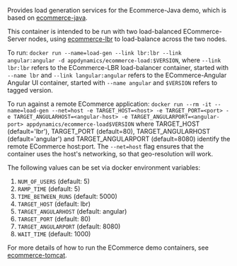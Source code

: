 Provides load generation services for the Ecommerce-Java demo, which is based on [ecommerce-java](https://github.com/Appdynamics/ECommerce-Docker/blob/master/ECommerce-Java/Dockerhub.md).

This container is intended to be run with two load-balanced ECommerce-Server nodes, using [ecommerce-lbr](https://github.com/Appdynamics/ECommerce-Docker/blob/master/ECommerce-LBR/Dockerhub.md) to load-balance across the two nodes.

To run: `docker run --name=load-gen --link lbr:lbr --link angular:angular -d appdynamics/ecommerce-load:$VERSION`, where `--link lbr:lbr` refers to the ECommerce-LBR load-balancer container, started with `--name lbr` and `--link langular:angular` refers to the ECommerce-Angular Angular UI container, started with `--name angular` and `$VERSION` refers to tagged version.  

To run against a remote ECommerce application: `docker run --rm -it --name=load-gen --net=host -e TARGET_HOST=<host> -e TARGET_PORT=<port> -e TARGET_ANGULARHOST=<angular-host> -e TARGET_ANGULARPORT=<angular-port> appdynamics/ecommerce-load$VERSION` where TARGET_HOST (default='lbr'), TARGET_PORT (default=80), TARGET_ANGULARHOST (default='angular') and TARGET_ANGULARPORT (default=8080) identify the remote ECommerce host:port.  The `--net=host` flag ensures that the container uses the host's networking, so that geo-resolution will work.

The following values can be set via docker environment variables:

1. `NUM_OF_USERS` (default: 5)
2. `RAMP_TIME` (default: 5)
3. `TIME_BETWEEN_RUNS` (default: 5000)
4. `TARGET_HOST` (default: lbr)
5. `TARGET_ANGULARHOST` (default: angular)
6. `TARGET_PORT` (default: 80)
7. `TARGET_ANGULARPORT` (default: 8080)
8. `WAIT_TIME` (default: 1000)

For more details of how to run the ECommerce demo containers, see [ecommerce-tomcat](https://github.com/Appdynamics/ECommerce-Docker/blob/master/ECommerce-Tomcat/Dockerhub.md).
